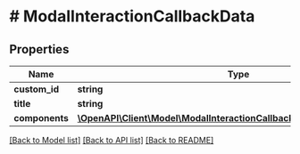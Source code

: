 # # ModalInteractionCallbackData

## Properties

Name | Type | Description | Notes
------------ | ------------- | ------------- | -------------
**custom_id** | **string** |  |
**title** | **string** |  |
**components** | [**\OpenAPI\Client\Model\ModalInteractionCallbackDataComponentsInner[]**](ModalInteractionCallbackDataComponentsInner.md) |  |

[[Back to Model list]](../../README.md#models) [[Back to API list]](../../README.md#endpoints) [[Back to README]](../../README.md)
